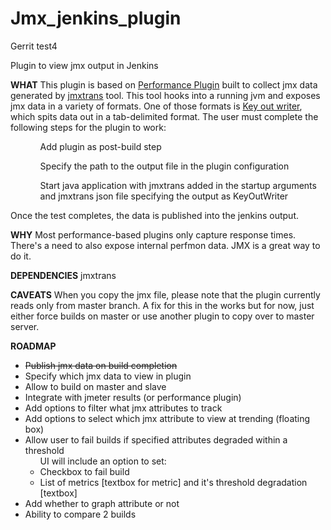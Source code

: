 Jmx_jenkins_plugin
==================

Gerrit test4

Plugin to view jmx output in Jenkins

**WHAT**
This plugin is based on <a href="https://github.com/jenkinsci/performance-plugin/">Performance Plugin</a> built to collect jmx data generated by <a href="https://github.com/jmxtrans/jmxtrans">jmxtrans</a> tool.  This tool hooks into a running jvm and exposes jmx data in a variety of formats.  One of those formats is <a href="https://github.com/jmxtrans/jmxtrans/wiki/KeyOutWriter">Key out writer</a>, which spits data out in a tab-delimited format.  The user must complete the following steps for the plugin to work:
<ul>
<ol>Add plugin as post-build step</ol>
<ol>Specify the path to the output file in the plugin configuration</ol>
<ol>Start java application with jmxtrans added in the startup arguments and jmxtrans json file specifying the output as KeyOutWriter</ol>
</ul>

Once the test completes, the data is published into the jenkins output.

**WHY**
Most performance-based plugins only capture response times.  There's a need to also expose internal perfmon data.  JMX is a great way to do it.

**DEPENDENCIES**
jmxtrans

**CAVEATS**
When you copy the jmx file, please note that the plugin currently reads only from master branch.  A fix for this in the works but for now, just either force builds on master or use another plugin to copy over to master server.

**ROADMAP**
<ul>
<li style="text-decoration: line-through;">Publish jmx data on build completion</li>
<li>Specify which jmx data to view in plugin</li>
<li>Allow to build on master and slave</li>
<li>Integrate with jmeter results (or performance plugin)</li>
<li>Add options to filter what jmx attributes to track</li>
<li>Add options to select which jmx attribute to view at trending (floating box)</li>
<li>Allow user to fail builds if specified attributes degraded within a threshold
	<ul>UI will include an option to set:
		<li>Checkbox to fail build</li>
		<li>List of metrics [textbox for metric] and it's threshold degradation [textbox]</li>
	</ul>
</li>
<li>Add whether to graph attribute or not</li>
<li>Ability to compare 2 builds</li>
</ul>
